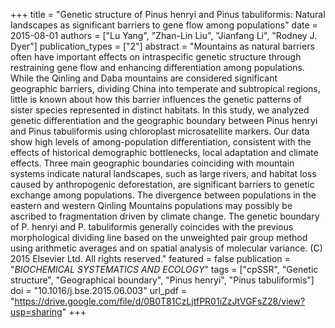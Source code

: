 +++
title = "Genetic structure of Pinus henryi and Pinus tabuliformis: Natural landscapes as significant barriers to gene flow among populations"
date = 2015-08-01
authors = ["Lu Yang", "Zhan-Lin Liu", "Jianfang Li", "Rodney J. Dyer"]
publication_types = ["2"]
abstract = "Mountains as natural barriers often have important effects on intraspecific genetic structure through restraining gene flow and enhancing differentiation among populations. While the Qinling and Daba mountains are considered significant geographic barriers, dividing China into temperate and subtropical regions, little is known about how this barrier influences the genetic patterns of sister species represented in distinct habitats. In this study, we analyzed genetic differentiation and the geographic boundary between Pinus henryi and Pinus tabuliformis using chloroplast microsatellite markers. Our data show high levels of among-population differentiation, consistent with the effects of historical demographic bottlenecks, local adaptation and climate effects. Three main geographic boundaries coinciding with mountain systems indicate natural landscapes, such as large rivers, and habitat loss caused by anthropogenic deforestation, are significant barriers to genetic exchange among populations. The divergence between populations in the eastern and western Qinling Mountains populations may possibly be ascribed to fragmentation driven by climate change. The genetic boundary of P. henryi and P. tabuliformis generally coincides with the previous morphological dividing line based on the unweighted pair group method using arithmetic averages and on spatial analysis of molecular variance. (C) 2015 Elsevier Ltd. All rights reserved."
featured = false
publication = "*BIOCHEMICAL SYSTEMATICS AND ECOLOGY*"
tags = ["cpSSR", "Genetic structure", "Geographical boundary", "Pinus henryi", "Pinus tabuliformis"]
doi = "10.1016/j.bse.2015.06.003"
url_pdf = "https://drive.google.com/file/d/0B0T81CzLjtfPR01iZzJtVGFsZ28/view?usp=sharing"
+++